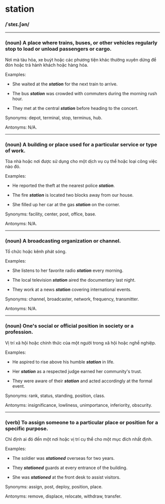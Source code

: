 # station

### /ˈsteɪ.ʃən/

---

### (noun) A place where trains, buses, or other vehicles regularly stop to load or unload passengers or cargo.

Nơi mà tàu hỏa, xe buýt hoặc các phương tiện khác thường xuyên dừng để đón hoặc trả hành khách hoặc hàng hóa.

Examples:

- She waited at the **_station_** for the next train to arrive.

- The bus **_station_** was crowded with commuters during the morning rush hour.

- They met at the central **_station_** before heading to the concert.

Synonyms: depot, terminal, stop, terminus, hub.

Antonyms: N/A.

---

### (noun) A building or place used for a particular service or type of work.

Tòa nhà hoặc nơi được sử dụng cho một dịch vụ cụ thể hoặc loại công việc nào đó.

Examples:

- He reported the theft at the nearest police **_station_**.

- The fire **_station_** is located two blocks away from our house.

- She filled up her car at the gas **_station_** on the corner.

Synonyms: facility, center, post, office, base.

Antonyms: N/A.

---

### (noun) A broadcasting organization or channel.

Tổ chức hoặc kênh phát sóng.

Examples:

- She listens to her favorite radio **_station_** every morning.

- The local television **_station_** aired the documentary last night.

- They work at a news **_station_** covering international events.

Synonyms: channel, broadcaster, network, frequency, transmitter.

Antonyms: N/A.

---

### (noun) One's social or official position in society or a profession.

Vị trí xã hội hoặc chính thức của một người trong xã hội hoặc nghề nghiệp.

Examples:

- He aspired to rise above his humble **_station_** in life.

- Her **_station_** as a respected judge earned her community's trust.

- They were aware of their **_station_** and acted accordingly at the formal event.

Synonyms: rank, status, standing, position, class.

Antonyms: insignificance, lowliness, unimportance, inferiority, obscurity.

---

### (verb) To assign someone to a particular place or position for a specific purpose.

Chỉ định ai đó đến một nơi hoặc vị trí cụ thể cho một mục đích nhất định.

Examples:

- The soldier was **_stationed_** overseas for two years.

- They **_stationed_** guards at every entrance of the building.

- She was **_stationed_** at the front desk to assist visitors.

Synonyms: assign, post, deploy, position, place.

Antonyms: remove, displace, relocate, withdraw, transfer.